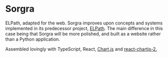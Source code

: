 # Sorgra
ELPath, adapted for the web.
Sorgra improves upon concepts and systems implemented in its predecessor project, [ELPath](https://github.com/ChrisOh431/ELPath). The main difference in this case being that Sorgra will be more polished, and built as a website rather than a Python application.

Assembled lovingly with TypeScript, React, [Chart.js](https://www.chartjs.org/) and [react-chartjs-2.](https://github.com/reactchartjs/react-chartjs-2)
